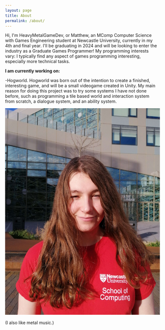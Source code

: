 ```yaml
---
layout: page
title: About
permalink: /about/
---
```


Hi, I'm HeavyMetalGameDev, or Matthew, an MComp Computer Science with Games Engineering student at Newcastle University, currently in my 4th and final year.
I'll be graduating in 2024 and will be looking to enter the industry as a Graduate Games Programmer!
My programming interests vary: I typically find any aspect of games programming interesting, especially more technical tasks.

**I am currently working on:**

-Hogworld. Hogworld was born out of the intention to create a finished, interesting game, and will be a small videogame created in Unity. My main reason for doing this project was to try some systems I have not done before, such as programming a tile based world and interaction system from scratch, a dialogue system, and an ability system.

![image](\assets\mypicture.jpg)

(I also like metal music.)
